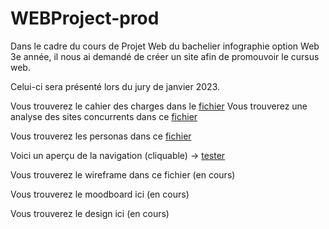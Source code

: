 # WEBProject-prod

Dans le cadre du cours de Projet Web du bachelier infographie option Web 3e année, il nous ai demandé de créer un site
afin de promouvoir le cursus web.

Celui-ci sera présenté lors du jury de janvier 2023.

Vous trouverez le cahier des charges dans le [fichier](brief.md)
Vous trouverez une analyse des sites concurrents dans ce [fichier](competitors.md)

Vous trouverez les personas dans ce [fichier](personas.md)

Voici un aperçu de la navigation (cliquable) -> [tester](https://xd.adobe.com/view/ad462604-2311-4bfc-bca9-4fd852eb487e-f815/)

Vous trouverez le wireframe dans ce fichier (en cours)

Vous trouverez le moodboard ici (en cours)

Vous trouverez le design ici (en cours)

